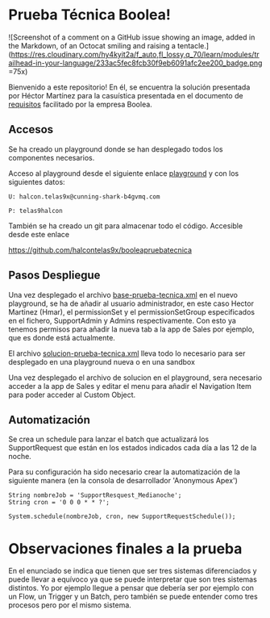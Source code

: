 # Prueba Técnica Boolea!

  

![Screenshot of a comment on a GitHub issue showing an image, added in the Markdown, of an Octocat smiling and raising a tentacle.](https://res.cloudinary.com/hy4kyit2a/f_auto,fl_lossy,q_70/learn/modules/trailhead-in-your-language/233ac5fec8fcb30f9eb6091afc2ee200_badge.png =75x)

  

Bienvenido a este repositorio! En él, se encuentra la solución presentada por Héctor Martínez para la casuística presentada en el documento de [requisitos](https://github.com/halcontelas9x/booleapruebatecnica/blob/main/requisitos/Prueba%20te%CC%81cnica%20Senior%20-%20Requisitos.pdf) facilitado por la empresa Boolea.

  

## Accesos

  

Se ha creado un playground donde se han desplegado todos los componentes necesarios.

Acceso al playground desde el siguiente enlace [playground](https://cunning-shark-b4gvmq-dev-ed.trailblaze.my.salesforce.com/) y con los siguientes datos:
 ~~~
U: halcon.telas9x@cunning-shark-b4gvmq.com

P: telas9halcon
~~~

También se ha creado un git para almacenar todo el código. Accesible desde este enlace

https://github.com/halcontelas9x/booleapruebatecnica
  

## Pasos Despliegue


Una vez desplegado el archivo [base-prueba-tecnica.xml](https://github.com/halcontelas9x/booleapruebatecnica/blob/main/manifest/base-prueba-tecnica.xml) en el nuevo playground, se ha de añadir al usuario administrador, en este caso Hector Martinez (Hmar), el permissionSet y el permissionSetGroup especificados en el fichero, SupportAdmin y Admins respectivamente. Con esto ya tenemos permisos para añadir la nueva tab a la app de Sales por ejemplo, que es donde está actualmente.

El archivo [solucion-prueba-tecnica.xml](https://github.com/halcontelas9x/booleapruebatecnica/blob/main/manifest/solucion-prueba-tecnica.xml) lleva todo lo necesario para ser desplegado en una playground nueva o en una sandbox 

Una vez desplegado el archivo de solucion en el playground, sera necesario acceder a la app de Sales y editar el menu para añadir el Navigation Item para poder acceder al Custom Object.

  

## Automatización

Se crea un schedule para lanzar el batch que actualizará los SupportRequest que están en los estados indicados cada día a las 12 de la noche.

Para su configuración ha sido necesario crear la automatización de la siguiente manera (en la consola de desarrollador 'Anonymous Apex')
 

~~~
String nombreJob = 'SupportResquest_Medianoche';
String cron = '0 0 0 * * ?';

System.schedule(nombreJob, cron, new SupportRequestSchedule());

~~~


# Observaciones finales a la prueba

  

En el enunciado se indica que tienen que ser tres sistemas diferenciados y puede llevar a equívoco ya que se puede interpretar que son tres sistemas distintos. Yo por ejemplo llegue a pensar que debería ser por ejemplo con un Flow, un Trigger y un Batch, pero también se puede entender como tres procesos pero por el mismo sistema.